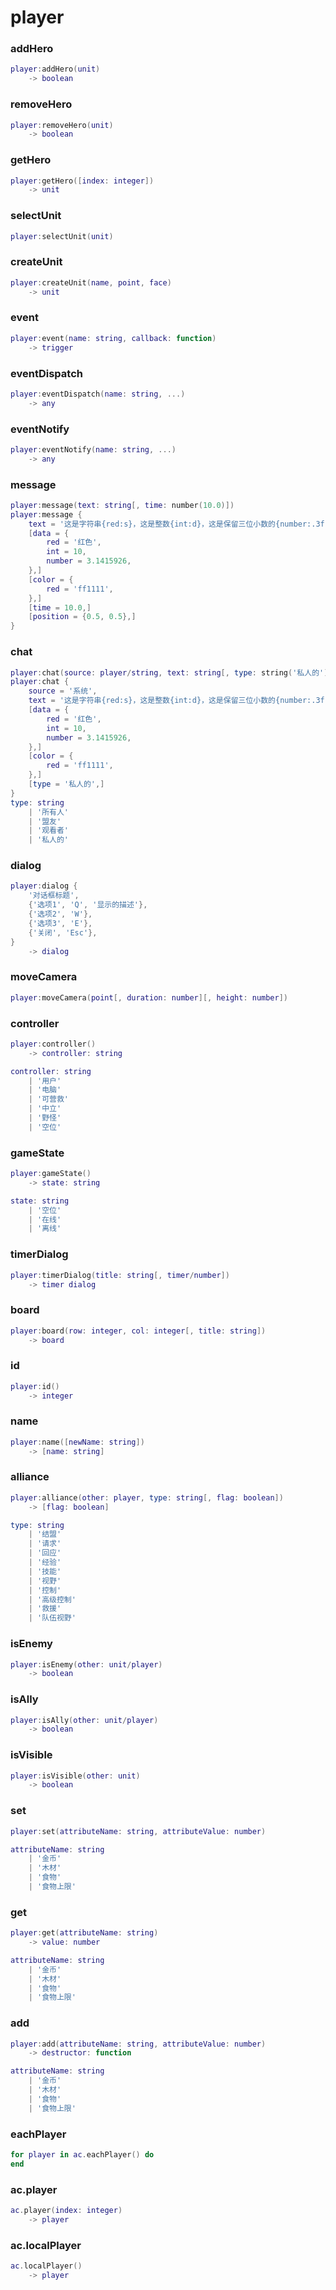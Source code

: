 # player

### addHero
```lua
player:addHero(unit)
    -> boolean
```

### removeHero
```lua
player:removeHero(unit)
    -> boolean
```

### getHero
```lua
player:getHero([index: integer])
    -> unit
```

### selectUnit
```lua
player:selectUnit(unit)
```

### createUnit
```lua
player:createUnit(name, point, face)
    -> unit
```

### event
```lua
player:event(name: string, callback: function)
    -> trigger
```

### eventDispatch
```lua
player:eventDispatch(name: string, ...)
    -> any
```

### eventNotify
```lua
player:eventNotify(name: string, ...)
    -> any
```

### message
```lua
player:message(text: string[, time: number(10.0)])
player:message {
    text = '这是字符串{red:s}，这是整数{int:d}，这是保留三位小数的{number:.3f}',
    [data = {
        red = '红色',
        int = 10,
        number = 3.1415926,
    },]
    [color = {
        red = 'ff1111',
    },]
    [time = 10.0,]
    [position = {0.5, 0.5},]
}
```

### chat
```lua
player:chat(source: player/string, text: string[, type: string('私人的')])
player:chat {
    source = '系统',
    text = '这是字符串{red:s}，这是整数{int:d}，这是保留三位小数的{number:.3f}',
    [data = {
        red = '红色',
        int = 10,
        number = 3.1415926,
    },]
    [color = {
        red = 'ff1111',
    },]
    [type = '私人的',]
}
type: string
    | '所有人'
    | '盟友'
    | '观看者'
    | '私人的'
```

### dialog
```lua
player:dialog {
    '对话框标题',
    {'选项1', 'Q', '显示的描述'},
    {'选项2', 'W'},
    {'选项3', 'E'},
    {'关闭', 'Esc'},
}
    -> dialog
```

### moveCamera
```lua
player:moveCamera(point[, duration: number][, height: number])
```

### controller
```lua
player:controller()
    -> controller: string

controller: string
    | '用户'
    | '电脑'
    | '可营救'
    | '中立'
    | '野怪'
    | '空位'
```

### gameState
```lua
player:gameState()
    -> state: string

state: string
    | '空位'
    | '在线'
    | '离线'
```

### timerDialog
```lua
player:timerDialog(title: string[, timer/number])
    -> timer dialog
```

### board
```lua
player:board(row: integer, col: integer[, title: string])
    -> board
```

### id
```lua
player:id()
    -> integer
```

### name
```lua
player:name([newName: string])
    -> [name: string]
```

### alliance
```lua
player:alliance(other: player, type: string[, flag: boolean])
    -> [flag: boolean]

type: string
    | '结盟'
    | '请求'
    | '回应'
    | '经验'
    | '技能'
    | '视野'
    | '控制'
    | '高级控制'
    | '救援'
    | '队伍视野'
```

### isEnemy
```lua
player:isEnemy(other: unit/player)
    -> boolean
```

### isAlly
```lua
player:isAlly(other: unit/player)
    -> boolean
```

### isVisible
```lua
player:isVisible(other: unit)
    -> boolean
```

### set
```lua
player:set(attributeName: string, attributeValue: number)

attributeName: string
    | '金币'
    | '木材'
    | '食物'
    | '食物上限'
```

### get
```lua
player:get(attributeName: string)
    -> value: number

attributeName: string
    | '金币'
    | '木材'
    | '食物'
    | '食物上限'
```

### add
```lua
player:add(attributeName: string, attributeValue: number)
    -> destructor: function

attributeName: string
    | '金币'
    | '木材'
    | '食物'
    | '食物上限'
```

### eachPlayer
```lua
for player in ac.eachPlayer() do
end
```

### ac.player
```lua
ac.player(index: integer)
    -> player
```

### ac.localPlayer
```lua
ac.localPlayer()
    -> player
```
